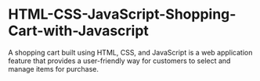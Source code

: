 # HTML-CSS-JavaScript-Shopping-Cart-with-Javascript
A shopping cart built using HTML, CSS, and JavaScript is a web application feature that provides a user-friendly way for customers to select and manage items for purchase.

